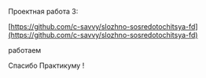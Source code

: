 Проектная работа 3:

[https://github.com/c-savvy/slozhno-sosredotochitsya-fd](https://github.com/c-savvy/slozhno-sosredotochitsya-fd)

работаем

Спасибо Практикуму !

